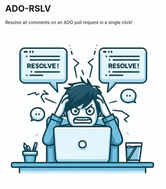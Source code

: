 # ADO-RSLV
Resolve all comments on an ADO pull request in a single click!

![resolve](/images/resolve.jpg)
